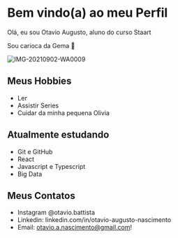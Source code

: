 # Bem vindo(a) ao meu Perfil

Olá, eu sou Otavio Augusto, aluno do curso Staart

Sou carioca da Gema 🥚

![IMG-20210902-WA0009](https://user-images.githubusercontent.com/114745136/193340316-0491705e-cc2b-4ae5-aff7-359afd081d14.jpg)

## Meus Hobbies

- Ler
- Assistir Series
- Cuidar da minha pequena Olivia

## Atualmente estudando

- Git e GitHub
- React
- Javascript e Typescript
- Big Data

## Meus Contatos
- Instagram @otavio.battista
- Linkedin: linkedin.com/in/otavio-augusto-nascimento
- Email: otavio.a.nascimento@gmail.com!
